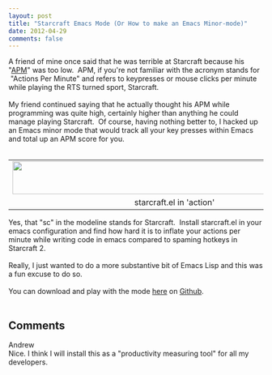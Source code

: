 ```yaml
---
layout: post
title: "Starcraft Emacs Mode (Or How to make an Emacs Minor-mode)"
date: 2012-04-29
comments: false
---
```


<div class='post'>
    A friend of mine once said that he was terrible at Starcraft because his "<a
        href="http://www.youtube.com/watch?v=YbpCLqryN-Q">APM</a>" was too low. &nbsp;APM, if you're not familiar with
    the acronym stands for &nbsp;"Actions Per Minute" and refers to keypresses or mouse clicks per minute while playing
    the RTS turned sport, Starcraft. <br />
    <div><br /></div>
    <div>My friend continued saying that he actually thought his APM while programming was quite high, certainly higher
        than anything he could manage playing Starcraft. &nbsp;Of course, having nothing better to, I hacked up an Emacs
        minor mode that would track all your key presses within Emacs and total up an APM score for you.</div>
    <div><br />
        <table cellpadding="0" cellspacing="0" class="tr-caption-container"
            style="float: left; margin-right: 1em; text-align: left;">
            <tbody>
                <tr>
                    <td style="text-align: center;"><a
                            href="/imagesScreen+Shot+2012-03-06+at+10.33.51+AM.png"
                            imageanchor="1"
                            style="clear: left; margin-bottom: 1em; margin-left: auto; margin-right: auto;"><img
                                border="0" height="65"
                                src="/imagesScreen+Shot+2012-03-06+at+10.33.51+AM.png"
                                width="640" /></a></td>
                </tr>
                <tr>
                    <td class="tr-caption" style="text-align: center;">starcraft.el in 'action'</td>
                </tr>
            </tbody>
        </table><br /><br /><br /><br />Yes, that "sc" in the modeline stands for Starcraft. &nbsp;Install starcraft.el
        in your emacs configuration and find how hard it is to inflate your actions per minute while writing code in
        emacs compared to spaming hotkeys in Starcraft 2.<br /><br />Really, I just wanted to do a more substantive bit
        of Emacs Lisp and this was a fun excuse to do so. <br /><br />You can download and play with the mode <a
            href="https://gist.github.com/1990900">here</a> on <a href="https://gist.github.com/1990900">Github</a>.
        <br /><br />
    </div>
</div>
<h2>Comments</h2>
<div class='comments'>
    <div class='comment'>
        <div class='author'>Andrew</div>
        <div class='content'>
            Nice. I think I will install this as a &quot;productivity measuring tool&quot; for all my developers.</div>
    </div>
</div>